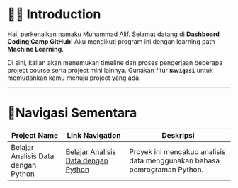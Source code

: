 # 🧑‍🎓 Introduction

Hai, perkenalkan namaku Muhammad Alif. Selamat datang di **Dashboard Coding Camp GitHub**! Aku mengikuti program ini dengan learning path **Machine Learning**.

Di sini, kalian akan menemukan timeline dan proses pengerjaan beberapa project course serta project mini lainnya. Gunakan fitur **`Navigasi`** untuk memudahkan kamu menuju project yang ada.

---


# 📍Navigasi Sementara


| Project Name                         | Link Navigation                                                                 | Deskripsi                                                                 |
|--------------------------------------|---------------------------------------------------------------------------------|--------------------------------------------------------------------------|
| Belajar Analisis Data dengan Python  | [Belajar Analisis Data dengan Python](https://github.com/miezlearning/Coding-Camp-2025/tree/master/Belajar%20Analisis%20Data%20dengan%20Python) | Proyek ini mencakup analisis data menggunakan bahasa pemrograman Python. |